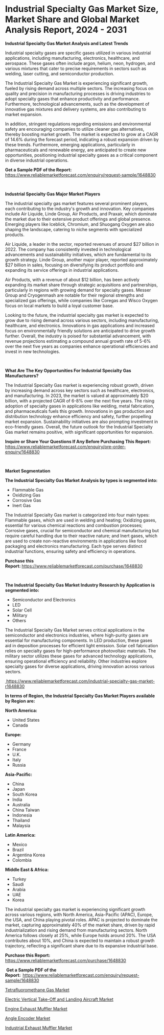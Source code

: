 <p><h1>Industrial Specialty Gas Market Size, Market Share and Global Market Analysis Report, 2024 - 2031</h1></p><p><strong>Industrial Specialty Gas Market Analysis and Latest Trends</strong></p>
<p><p>Industrial specialty gases are specific gases utilized in various industrial applications, including manufacturing, electronics, healthcare, and aerospace. These gases often include argon, helium, neon, hydrogen, and various mixtures that cater to precise requirements in sectors such as welding, laser cutting, and semiconductor production. </p><p>The Industrial Specialty Gas Market is experiencing significant growth, fueled by rising demand across multiple sectors. The increasing focus on quality and precision in manufacturing processes is driving industries to adopt specialty gases that enhance productivity and performance. Furthermore, technological advancements, such as the development of innovative gas mixtures and delivery systems, are also contributing to market expansion.</p><p>In addition, stringent regulations regarding emissions and environmental safety are encouraging companies to utilize cleaner gas alternatives, thereby boosting market growth. The market is expected to grow at a CAGR of 14.6% during the forecast period, indicating a robust expansion driven by these trends. Furthermore, emerging applications, particularly in pharmaceuticals and renewable energy, are anticipated to create new opportunities, positioning industrial specialty gases as a critical component in diverse industrial operations.</p></p>
<p><strong>Get a Sample PDF of the Report:&nbsp;</strong> <a href="https://www.reliablemarketforecast.com/enquiry/request-sample/1648830?utm_campaign=1082&utm_medium=2&utm_source=Github&utm_content=ia&utm_term=19102024&utm_id=industrial-specialty-gas">https://www.reliablemarketforecast.com/enquiry/request-sample/1648830</a></p>
<p>&nbsp;</p>
<p><strong>Industrial Specialty Gas Major Market Players</strong></p>
<p><p>The industrial specialty gas market features several prominent players, each contributing to the industry's growth and innovation. Key companies include Air Liquide, Linde Group, Air Products, and Praxair, which dominate the market due to their extensive product offerings and global presence. Emerging players like Iceblick, Chromium, and Shuogang Oxygen are also shaping the landscape, catering to niche segments with specialized products.</p><p>Air Liquide, a leader in the sector, reported revenues of around $27 billion in 2022. The company has consistently invested in technological advancements and sustainability initiatives, which are fundamental to its growth strategy. Linde Group, another major player, reported approximately $27 billion in sales, focusing on diversifying its product portfolio and expanding its service offerings in industrial applications.</p><p>Air Products, with a revenue of about $12 billion, has been actively expanding its market share through strategic acquisitions and partnerships, particularly in regions with growing demand for specialty gases. Messer Group and Cryogenmash are notable for their regional strengths and specialized gas offerings, while companies like Coregas and Wisco Oxygen focus on local markets to build a loyal customer base.</p><p>Looking to the future, the industrial specialty gas market is expected to grow due to rising demand across various sectors, including manufacturing, healthcare, and electronics. Innovations in gas applications and increased focus on environmentally friendly solutions are anticipated to drive growth further. Overall, the industry is poised for substantial advancement, with revenue projections estimating a compound annual growth rate of 5-6% over the next five years as companies enhance operational efficiencies and invest in new technologies.</p></p>
<p>&nbsp;</p>
<p><strong>What Are The Key Opportunities For Industrial Specialty Gas Manufacturers?</strong></p>
<p><p>The Industrial Specialty Gas market is experiencing robust growth, driven by increasing demand across key sectors such as healthcare, electronics, and manufacturing. In 2023, the market is valued at approximately $20 billion, with a projected CAGR of 6-8% over the next five years. The rising adoption of specialty gases in applications like welding, metal fabrication, and pharmaceuticals fuels this growth. Innovations in gas production and distribution technology enhance efficiency and safety, further propelling market expansion. Sustainability initiatives are also prompting investment in eco-friendly gases. Overall, the future outlook for the Industrial Specialty Gas market remains positive, with significant opportunities for expansion.</p></p>
<p><strong>Inquire or Share Your Questions If Any Before Purchasing This Report:</strong> <a href="https://www.reliablemarketforecast.com/enquiry/pre-order-enquiry/1648830?utm_campaign=1082&utm_medium=2&utm_source=Github&utm_content=ia&utm_term=19102024&utm_id=industrial-specialty-gas">https://www.reliablemarketforecast.com/enquiry/pre-order-enquiry/1648830</a></p>
<p>&nbsp;</p>
<p><strong>Market Segmentation</strong></p>
<p><strong>The Industrial Specialty Gas Market Analysis by types is segmented into:</strong></p>
<p><ul><li>Flammable Gas</li><li>Oxidizing Gas</li><li>Corrosive Gas</li><li>Inert Gas</li></ul></p>
<p><p>The Industrial Specialty Gas market is categorized into four main types: Flammable gases, which are used in welding and heating; Oxidizing gases, essential for various chemical reactions and combustion processes; Corrosive gases, crucial for semiconductor and chemical manufacturing but require careful handling due to their reactive nature; and Inert gases, which are used to create non-reactive environments in applications like food packaging and electronics manufacturing. Each type serves distinct industrial functions, ensuring safety and efficiency in operations.</p></p>
<p><strong>Purchase this Report:&nbsp;</strong><a href="https://www.reliablemarketforecast.com/purchase/1648830?utm_campaign=1082&utm_medium=2&utm_source=Github&utm_content=ia&utm_term=19102024&utm_id=industrial-specialty-gas">https://www.reliablemarketforecast.com/purchase/1648830</a></p>
<p>&nbsp;</p>
<p><strong>The Industrial Specialty Gas Market Industry Research by Application is segmented into:</strong></p>
<p><ul><li>Semiconductor and Electronics</li><li>LED</li><li>Solar Cell</li><li>Military</li><li>Others</li></ul></p>
<p><p>The Industrial Specialty Gas Market serves critical applications in the semiconductor and electronics industries, where high-purity gases are essential for manufacturing components. In LED production, these gases aid in deposition processes for efficient light emission. Solar cell fabrication relies on specialty gases for high-performance photovoltaic materials. The military sector utilizes these gases for advanced technology applications, ensuring operational efficiency and reliability. Other industries explore specialty gases for diverse applications, driving innovation across various sectors.</p></p>
<p><a href="https://www.reliablemarketforecast.com/industrial-specialty-gas-market-r1648830?utm_campaign=1082&utm_medium=2&utm_source=Github&utm_content=ia&utm_term=19102024&utm_id=industrial-specialty-gas">&nbsp;https://www.reliablemarketforecast.com/industrial-specialty-gas-market-r1648830</a></p>
<p><strong>In terms of Region, the Industrial Specialty Gas Market Players available by Region are:</strong></p>
<p>
    <p> <strong> North America: </strong>
        <ul>
            <li>United States</li>
            <li>Canada</li>
        </ul>
        </p> 
    <p> <strong> Europe: </strong>
        <ul>
            <li>Germany</li>
            <li>France</li>
            <li>U.K.</li>
            <li>Italy</li>
            <li>Russia</li>
        </ul>
        </p> 
    <p> <strong> Asia-Pacific: </strong>
        <ul>
            <li>China</li>
            <li>Japan</li>
            <li>South Korea</li>
            <li>India</li>
            <li>Australia</li>
            <li>China Taiwan</li>
            <li>Indonesia</li>
            <li>Thailand</li>
            <li>Malaysia</li>
        </ul>
        </p> 
    <p> <strong> Latin America: </strong>
        <ul>
            <li>Mexico</li>
            <li>Brazil</li>
            <li>Argentina Korea</li>
            <li>Colombia</li>
        </ul>
        </p> 
    <p> <strong> Middle East & Africa: </strong>
        <ul>
            <li>Turkey</li>
            <li>Saudi</li>
            <li>Arabia</li>
            <li>UAE</li>
            <li>Korea</li>
        </ul>
    </p>
    </p>
<p><p>The industrial specialty gas market is experiencing significant growth across various regions, with North America, Asia-Pacific (APAC), Europe, the USA, and China playing pivotal roles. APAC is projected to dominate the market, capturing approximately 40% of the market share, driven by rapid industrialization and rising demand from manufacturing sectors. North America follows closely at 25%, while Europe holds around 20%. The USA contributes about 10%, and China is expected to maintain a robust growth trajectory, reflecting a significant share due to its expansive industrial base.</p></p>
<p><strong>Purchase this Report: </strong><a href="https://www.reliablemarketforecast.com/purchase/1648830?utm_campaign=1082&utm_medium=2&utm_source=Github&utm_content=ia&utm_term=19102024&utm_id=industrial-specialty-gas">https://www.reliablemarketforecast.com/purchase/1648830</a></p>
<p>&nbsp;<strong>Get a Sample PDF of the Report:&nbsp;&nbsp;</strong><a href="https://www.reliablemarketforecast.com/enquiry/request-sample/1648830?utm_campaign=1082&utm_medium=2&utm_source=Github&utm_content=ia&utm_term=19102024&utm_id=industrial-specialty-gas">https://www.reliablemarketforecast.com/enquiry/request-sample/1648830</a></p>
<p><strong></strong></p>
<p><p><a href="https://github.com/judesaxav/Market-Research-Report-List-1/blob/main/tetrafluoromethane-gas-market.md?utm_campaign=1082&utm_medium=2&utm_source=Github&utm_content=ia&utm_term=19102024&utm_id=industrial-specialty-gas">Tetrafluoromethane Gas Market</a></p><p><a href="https://github.com/marcouhbmammoc/Market-Research-Report-List-1/blob/main/electric-vertical-take-off-and-landing-aircraft-market.md?utm_campaign=1082&utm_medium=2&utm_source=Github&utm_content=ia&utm_term=19102024&utm_id=industrial-specialty-gas">Electric Vertical Take-Off and Landing Aircraft Market</a></p><p><a href="https://issuu.com/reportprime-2/docs/engine-exhaust-muffler-market-size-_912ee3c4608fd7?utm_campaign=1082&utm_medium=2&utm_source=Github&utm_content=ia&utm_term=19102024&utm_id=industrial-specialty-gas">Engine Exhaust Muffler Market</a></p><p><a href="https://www.linkedin.com/pulse/strategic-forecast-angle-encoder-market-growth-trends-size-ggpdf?utm_campaign=1082&utm_medium=2&utm_source=Github&utm_content=ia&utm_term=19102024&utm_id=industrial-specialty-gas">Angle Encoder Market</a></p><p><a href="https://issuu.com/reportprime-2/docs/industrial-exhaust-muffler-market-s_6b45625642c010?utm_campaign=1082&utm_medium=2&utm_source=Github&utm_content=ia&utm_term=19102024&utm_id=industrial-specialty-gas">Industrial Exhaust Muffler Market</a></p></p>